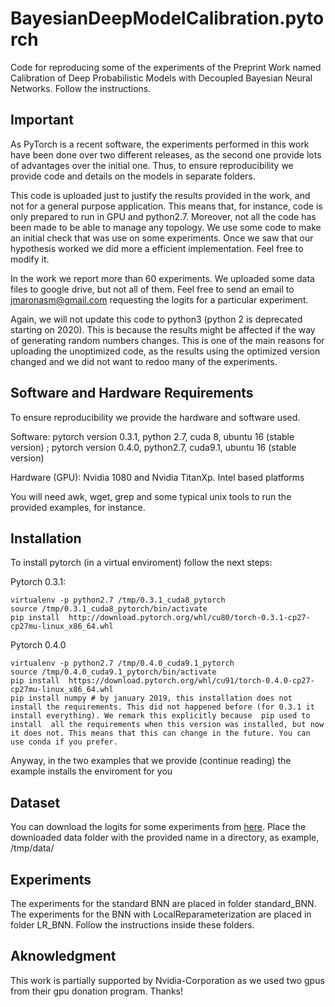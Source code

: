 # BayesianDeepModelCalibration.pytorch
Code for reproducing some of the experiments of the Preprint Work named Calibration of Deep Probabilistic Models with Decoupled Bayesian Neural Networks. Follow the instructions.

## Important

As PyTorch is a recent software, the experiments performed in this work have been done over two different releases, as the second one provide lots of advantages over the initial one. Thus, to ensure reproducibility we provide code and details on the models in separate folders. 

This code is uploaded just to justify the results provided in the work, and not for a general purpose application. This means that, for instance, code is only prepared to run in GPU and python2.7. Moreover, not all the code has been made to be able to manage any topology. We use some code to make an initial check that was use on some experiments. Once we saw that our hypothesis worked we did more a efficient implementation. Feel free to modify it. 

In the work we report more than 60 experiments. We uploaded some data files to google drive, but not all of them. Feel free to send an email to [jmaronasm@gmail.com](jmaronasm@gmail.com) requesting the logits for a particular experiment.

Again, we will not update this code to python3 (python 2 is deprecated starting on 2020). This is because the results might be affected if the way of generating random numbers changes. This is one of the main reasons for uploading the unoptimized code, as the results using the optimized version changed and we did not want to redoo many of the experiments. 

## Software and Hardware Requirements

To ensure reproducibility we provide the hardware and software used.

Software: pytorch version 0.3.1, python 2.7, cuda 8, ubuntu 16 (stable version) ; pytorch version 0.4.0, python2.7, cuda9.1, ubuntu 16 (stable version)

Hardware (GPU): Nvidia 1080 and Nvidia TitanXp. Intel based platforms

You will need awk, wget, grep and some typical unix tools to run the provided examples, for instance.

## Installation

To install pytorch (in a virtual enviroment) follow the next steps:

Pytorch 0.3.1:

   ```
   virtualenv -p python2.7 /tmp/0.3.1_cuda8_pytorch
   source /tmp/0.3.1_cuda8_pytorch/bin/activate
   pip install  http://download.pytorch.org/whl/cu80/torch-0.3.1-cp27-cp27mu-linux_x86_64.whl
   ```

Pytorch 0.4.0

  ```
  virtualenv -p python2.7 /tmp/0.4.0_cuda9.1_pytorch
  source /tmp/0.4.0_cuda9.1_pytorch/bin/activate
  pip install  https://download.pytorch.org/whl/cu91/torch-0.4.0-cp27-cp27mu-linux_x86_64.whl
  pip install numpy # by january 2019, this installation does not install the requirements. This did not happened before (for 0.3.1 it install everything). We remark this explicitly because  pip used to install  all the requirements when this version was installed, but now it does not. This means that this can change in the future. You can use conda if you prefer. 
  ```

Anyway, in the two examples that we provide (continue reading) the example installs the enviroment for you

## Dataset

You can download the logits for some experiments from [here](https://drive.google.com/drive/folders/1uJ06kNMDRGcZ-6xjxHYtqwC6ea4eSGcl?usp=sharing). Place the downloaded data folder with the provided name in a directory, as example, /tmp/data/

## Experiments

The experiments for the standard BNN are placed in folder standard_BNN. The experiments for the BNN with LocalReparameterization are placed in folder LR_BNN. Follow the instructions inside these folders. 

## Aknowledgment

This work is partially supported by Nvidia-Corporation as we used two gpus from their gpu donation program. Thanks!
